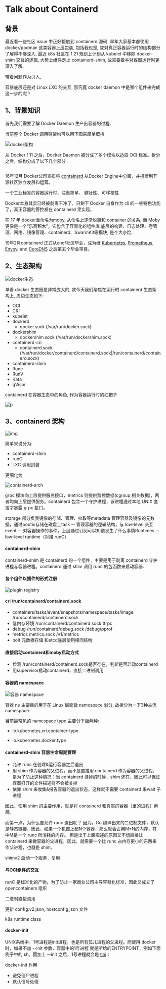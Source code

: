# Talk about Containerd




## 背景

最近看一些社区 issue 中正好接触到 containerd 源码, 早年大家基本都使用 docker/podman 这类容器上层包装, 包括我也是, 故对真正容器运行时的结构部分了解得不够深入, 最近 k8s 社区在 1.21 规划上计划从 kubelet 中移除 docker-shim 交互的逻辑, 大势上组件走上 containerd-shim, 故需要着手对容器运行时更深入了解.



带着问题作为引入,

容器底层还是对 Linux LXC 的交互, 那究竟 docker daemon 中是哪个组件来完成这一步的呢？



## 1、背景知识



首先我们需要了解 Docker Daemon 生产出容器的过程.



当前整个 Docker 调用链架构可以用下图来简单概括

![docker架构](https://miro.medium.com/max/1400/1*c3AiZFHuib7FUGyINzkEag.png)



从 Docker 1.11 之后，Docker Daemon 被分成了多个模块以适应 OCI 标准。拆分之后，结构分成了以下几个部分：

![]()



16年12月 Docker公司宣布将 [containerd](https://yq.aliyun.com/go/articleRenderRedirect?url=https%3A%2F%2FContainerD.io%2F) 从Docker Engine中分离，并捐赠到开源社区独立发展和运营。



一个工业标准的容器运行时，注重简单、 健壮性、可移植性



Docker本身其实已经被剥离干净了，只剩下 Docker 自身作为 cli 的一些特色功能了，真正容器的管控都在 containerd 里实现。





在 17 年 docker重命名为moby, 从命名上逐渐脱离和 container 的关系, 而 Moby 更像是一个“乐高积木”，它包含了容器化的组件库 底层的构建、日志处理、卷管理、网络、镜像管理、containerd、SwarmKit等模块, 是个大杂烩.



19年2月containerd 正式从cncf社区毕业，成为继 [Kubernetes](https://kubernetes.io/), [Prometheus](https://prometheus.io/), [Envoy](https://envoyproxy.io/), and [CoreDNS](https://coredns.io/) 之后第五个毕业项目。





## 2、生态架构



![docker生态](http://cdn.zimug.com/Docker%E7%94%9F%E6%80%81%E7%B3%BB%E7%BB%9F%E5%85%A8%E8%A7%A3%E6%9E%90docker%E7%94%9F%E6%80%81%E7%B3%BB%E7%BB%9F.png)



单看 docker 生态圈是非常庞大的, 故今天我们聚焦在运行时 containerd 生态架构上, 周边生态如下:



- OCI
- CRI
- kubelet
- dockerd
  - docker.sock (/var/run/docker.sock)
- dockershim
  - dockershim.sock (/var/run/dockershim.sock)
- containerd-cri
  - containerd.sock (/var/run/docker/containerd/containerd.sock|/run/containerd/containerd.sock)
- containerd-shim
- Runc
- RunV
- Kata
- gVisor



containerd 在容器生态中的角色, 作为容器运行时的扛把子

![p](https://yqfile.alicdn.com/6ff06eb7bacf309994df662138197cbadfd49344.png)

## 3、containerd 架构

![img](http://lexus-blog.test.upcdn.net/containerd/821618039890_.pic_hd.jpg)

简单来说分为:

- containerd-shim
- runC
- LXC 调用封装



更细化为

![containerd-arch](https://images2018.cnblogs.com/blog/952033/201805/952033-20180520115610144-588472749.png)

grpc 模块向上层提供服务接口，metrics 则提供监控数据(cgroup 相关数据)，两者均向上层提供服务。containerd 包含一个守护进程，该进程通过本地 UNIX 套接字暴露 grpc 接口。

storage 部分负责镜像的存储、管理、拉取等metadata 管理容器及镜像的元数据，通过bootio存储在磁盘上task -- 管理容器的逻辑结构，与 low-level 交互event -- 对容器操作的事件，上层通过订阅可以知道发生了什么事情Runtimes -- low-level runtime（对接 runC）

#### containerd-shim

containerd-shim 是 containerd 的一个组件，主要是用于剥离 containerd 守护进程与容器进程。containerd 通过 shim 调用 runc 的包函数来启动容器.



#### 各个组件以插件的形式注册

![plugin registry](https://oscimg.oschina.net/oscnet/34d6fddfefcff0eb7fef5542709e9006c4a.jpg)



#### cri  /run/containerd/containerd.sock
- containers/tasks/event/snapshots/namespace/tasks/image    /run/containerd/containerd.sock
- 低内存环境   /run/containerd/containerd.sock.ttrpc
- debug /run/containerd/debug.sock   /debug/pprof
- metrics   metrics.sock   /v1/metrics
- bolt   元数据存储 和etcd底层使用相同结构





#### 直接启动containerd和moby启动方式

- 检测 /run/containerd/containerd.sock是否存在，判断是否启动containerd
- 用supervisor启动containerd，直接二进制调用



#### 容器的 namespace

![容器 namespace](https://oscimg.oschina.net/oscnet/50bb0c5ab1e69aa56caf4fca07a05db3974.jpg)

容器 ns 主要目的用于在 Linux 层面做 namespace 划分, 故拆分为一下3种主流 namespace.



目前最常见的 namespace type 主要分下面两种:

- io.kubernetes.cri.container-type

- io.kubernetes.docker.type





#### containerd-shim 容器生命周期管理


- 允许 runc 在创建&运行容器之后退出
- 用 shim 作为容器的父进程，而不是直接用 containerd 作为容器的父进程，是为了防止这种情况：当 containerd 挂掉的时候，shim 还在，因此可以保证容器打开的文件描述符不会被关掉
- 依靠 shim 来收集&报告容器的退出状态，这样就不需要 containerd 来wait 子进程



因此，使用 shim 的主要作用，就是将 containerd 和真实的容器（里的进程）解耦。



而第一点，为什么要允许 runc 退出呢？ 因为，Go 编译出来的二进制文件，默认是静态链接，因此，如果一个机器上起N个容器，那么就会占用M*N的内存，其中M是一个 runc 所消耗的内存。 但是出于上面描述的原因又不想直接让 containerd 来做容器的父进程，因此，就需要一个比 runc 占内存更小的东西来作父进程，也就是 shim。



shimv2 启动一个服务，复用





#### 与OCI组件的交互



runC 是标准化的产物，为了防止一家商业公司主导容器化标准，因此又成立了opencontainers 组织



二进制直接调用



更新 config.v2.json, hostconfig.json 文件



k8s runtime class





#### docker-init



UNIX系统中，1号进程是init进程，也是所有孤儿进程的父进程。而使用 docker 时，如果不加 --init 参数，容器中的1号进程 就是所给的ENTRYPOINT，例如下面例子中的 sh。而加上 --init 之后，1号进程就会是 [tini](https://github.com/krallin/tini)：

docker-init 作用
- 避免僵尸进程
- 默认信号处理

